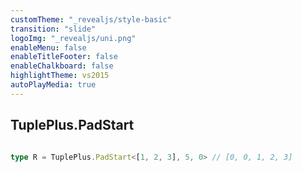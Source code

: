 ```yaml
---
customTheme: "_revealjs/style-basic"
transition: "slide"
logoImg: "_revealjs/uni.png"
enableMenu: false
enableTitleFooter: false
enableChalkboard: false
highlightTheme: vs2015
autoPlayMedia: true
---
```


## TuplePlus.PadStart

```ts

type R = TuplePlus.PadStart<[1, 2, 3], 5, 0> // [0, 0, 1, 2, 3]

```
